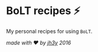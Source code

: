 # BoLT recipes :zap:

My personal recipes for using `BoLT`.

_made with :heart: by [jh3y](twitter.com/_jh3y) 2016_
